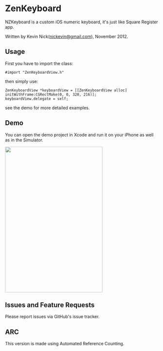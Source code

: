 ZenKeyboard
===========

NZKeyboard is a custom iOS numeric keyboard, it's just like Square Register app.

Written by Kevin Nick(nickevin@gmail.com), November 2012.

## Usage

First you have to import the class:

	#import "ZenKeyboardView.h"
	
then simply use:
	
	ZenKeyboardView *keyboardView = [[ZenKeyboardView alloc] initWithFrame:CGRectMake(0, 0, 320, 216)];
	keyboardView.delegate = self;
  
see the demo for more detailed examples.


## Demo

You can open the demo project in Xcode and run it on your iPhone as well as in the Simulator.

<img src="https://s3.amazonaws.com/files.droplr.com/files_production/acc_94197/e3Ec?AWSAccessKeyId=AKIAJSVQN3Z4K7MT5U2A&Expires=1353425645&Signature=a%2Fgb6PVhBXrhGOGt7KbuOnEFojc%3D&response-content-disposition=inline%3B%20filename%2A%3DUTF-8%27%27ZenKeyboard_Snapshot.png" width="320" height="480"/>


## Issues and Feature Requests

Please report issues via GitHub's issue tracker.


## ARC

This version is made using Automated Reference Counting.
